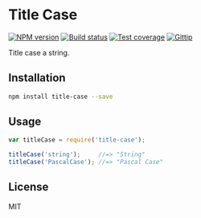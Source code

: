 # Title Case

[![NPM version][npm-image]][npm-url]
[![Build status][travis-image]][travis-url]
[![Test coverage][coveralls-image]][coveralls-url]
[![Gittip][gittip-image]][gittip-url]

Title case a string.

## Installation

```bash
npm install title-case --save
```

## Usage

```javascript
var titleCase = require('title-case');

titleCase('string');     //=> "String"
titleCase('PascalCase'); //=> "Pascal Case"
```

## License

MIT

[npm-image]: https://img.shields.io/npm/v/title-case.svg?style=flat
[npm-url]: https://npmjs.org/package/title-case
[travis-image]: https://img.shields.io/travis/blakeembrey/title-case.svg?style=flat
[travis-url]: https://travis-ci.org/blakeembrey/title-case
[coveralls-image]: https://img.shields.io/coveralls/blakeembrey/title-case.svg?style=flat
[coveralls-url]: https://coveralls.io/r/blakeembrey/title-case?branch=master
[gittip-image]: https://img.shields.io/gittip/blakeembrey.svg?style=flat
[gittip-url]: https://www.gittip.com/blakeembrey
